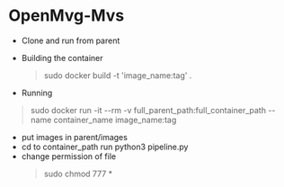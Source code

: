 # OpenMvg-Mvs  

* Clone and run from parent
* Building the container  
  > sudo docker build -t 'image_name:tag' .  

* Running  
 > sudo docker run -it --rm -v full_parent_path:full_container_path --name container_name image_name:tag  

* put images in parent/images
* cd to container_path run python3 pipeline.py
* change permission of file
  > sudo chmod 777 *
